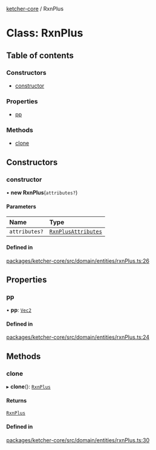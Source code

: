 [ketcher-core](../README.md) / RxnPlus

# Class: RxnPlus

## Table of contents

### Constructors

- [constructor](RxnPlus.md#constructor)

### Properties

- [pp](RxnPlus.md#pp)

### Methods

- [clone](RxnPlus.md#clone)

## Constructors

### constructor

• **new RxnPlus**(`attributes?`)

#### Parameters

| Name | Type |
| :------ | :------ |
| `attributes?` | [`RxnPlusAttributes`](../interfaces/RxnPlusAttributes.md) |

#### Defined in

[packages/ketcher-core/src/domain/entities/rxnPlus.ts:26](https://github.com/epam/ketcher/blob/bf065756/packages/ketcher-core/src/domain/entities/rxnPlus.ts#L26)

## Properties

### pp

• **pp**: [`Vec2`](Vec2.md)

#### Defined in

[packages/ketcher-core/src/domain/entities/rxnPlus.ts:24](https://github.com/epam/ketcher/blob/bf065756/packages/ketcher-core/src/domain/entities/rxnPlus.ts#L24)

## Methods

### clone

▸ **clone**(): [`RxnPlus`](RxnPlus.md)

#### Returns

[`RxnPlus`](RxnPlus.md)

#### Defined in

[packages/ketcher-core/src/domain/entities/rxnPlus.ts:30](https://github.com/epam/ketcher/blob/bf065756/packages/ketcher-core/src/domain/entities/rxnPlus.ts#L30)
